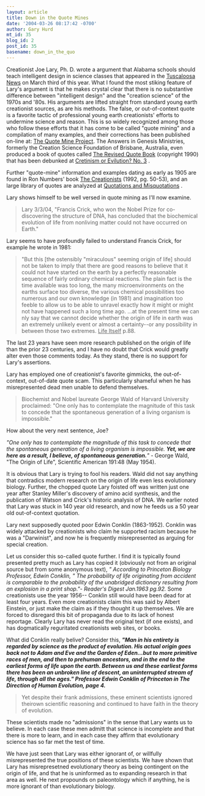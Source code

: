 ```yaml
---
layout: article
title: Down in the Quote Mines
date: '2004-03-26 08:17:42 -0700'
author: Gary Hurd
mt_id: 35
blog_id: 2
post_id: 35
basename: down_in_the_quo
---
```

Creationist Joe Lary, Ph. D. wrote a argument that Alabama schools should teach intelligent design in science classes that appeared in the <a href="http://www.tuscaloosanews.com/">Tuscaloosa News</a> on March third of this year.  What I found the most stiking feature of Lary's argument is that he makes crystal clear that there is no substantive difference between "intelligent design" and the "creation science" of the 1970s and '80s.  His arguments are lifted straight from standard young earth creationist sources, as are his methods.  The false, or out-of-context quote is a favorite tactic of professional young earth creationists' efforts to undermine science and reason.  This is so widely recognized among those who follow these efforts that it has come to be called "quote mining" and a compilation of many examples, and their corrections has been published on-line at: <a href="http://www.talkorigins.org/faqs/quotes/mine/project.html">The Quote Mine Project</a>.  The Answers in Genesis Ministries, formerly the Creation Science Foundation of Brisbane, Australia, even produced a book of quotes called <u>The Revised Quote Book</u> (copyright 1990) that has been debunked at <a href="http://www.talkorigins.org/faqs/ce/3/part5.html">Cretinism or Evilution? No. 3</a> .

Further "quote-mine" information and examples dating as early as 1905 are found in Ron Numbers' book <u>The Creationists</u> (1992, pg. 50-53), and an large library of quotes are analyzed at <a href="http://www.talkorigins.org/faqs/quotes/">Quotations and Misquotations</a> .

Lary shows himself to be well versed in quote mining as I'll now examine.

<!--more-->

<blockquote>Lary 3/3/04, "Francis Crick, who won the Nobel Prize for co-discovering the structure of DNA, has concluded that the biochemical evolution of life from nonliving matter could not have occurred on Earth." </blockquote>

Lary seems to have profoundly failed to understand Francis Crick, for example he wrote in 1981:

<blockquote>"But this [the ostensibly "miraculous" seeming origin of life] should not be taken to imply that there are good reasons to believe that it could not have started on the earth by a perfectly reasonable sequence of fairly ordinary chemical reactions. The plain fact is the time available was too long, the many microenvironments on the earths surface too diverse, the various chemical possibilities too numerous and our own knowledge (in 1981) and imagination too feeble to allow us to be able to unravel exactly how it might or might not have happened such a long time ago. ...at the present time we can nly say that we cannot decide whether the origin of life in earth was an extremely unlikely event or almost a certainty--or any possibility in between those two extremes.   <u>Life Itself</u> p.88.</blockquote>

The last 23 years have seen more research published on the origin of life than the prior 23 centuries, and I have no doubt that Crick would greatly alter even those comments today. As they stand, there is no support for Lary's assertions.
 
Lary has employed one of creationist's favorite gimmicks, the out-of-context, out-of-date quote scam.  This particularly shameful when he has misrepresented dead men unable to defend themselves.
 
<blockquote>Biochemist and Nobel laureate George Wald of Harvard University proclaimed: "One only has to contemplate the magnitude of this task to concede that the spontaneous generation of a living organism is impossible."</blockquote>

How about the very next sentence, Joe?

<i>"One only has to contemplate the magnitude of this task to concede that the spontaneous generation of a living organism is impossible. <b>Yet, we are here as a result, I believe, of spontaneous generation.</b>"</i> - George Wald, 
"The Origin of Life", Scientific American 191:48 (May 1954).

It is obvious that Lary is trying to fool his readers.  Wald did not say anything that contradics modern research on the origin of life even less evolutionary biology.  Further, the chopped quote Lary foisted off was written just one year after Stanley Miller's discovery of amino acid synthesis, and the publication of Watson and Crick's historic analysis of DNA.  We earlier noted that Lary was stuck in 140 year old research, and now he feeds us a 50 year old out-of-context quotation.

Lary next supposedly quoted poor Edwin Conklin (1863-1952).  Conklin was widely attacked by creationists who claim he supported racism because he was a "Darwinist", and now he is frequently misrepresented as arguing for special creation.  

Let us consider this so-called quote further.  I find it is typically found presented pretty much as Lary has copied it (obviously not from an original source but from some anonymous text), <i>" According to Princeton Biology Professor, Edwin Conklin, " The probability of life originating from accident is comparable to the probability of the unabridged dictionary resulting from an explosion in a print shop."- Reader's Digest Jan.1963 pg.92.</i> Some creationists use the year 1956-- Conklin still would have been dead for at least four years. Even more creationists claim this was said by Albert Einstein, or just make the claim as if they thought it up themselves.  We are forced to disregard this bit of propaganda due to its lack of honest reportage.  Clearly Lary has never read the original text (if one exists), and has dogmatically reguritated creationists web sites, or books.

What did Conklin really belive?  Consider this, <b><i>"Man in his entirety is regarded by science as the product of evolution. His actual origin goes back not to Adam and Eve and the Garden of Eden...but to more primitive races of men, and then to prehuman ancestors, and in the end to the earliest forms of life upon the earth. Between us and these earliest forms there has been an unbroken line of descent, an uninterrupted stream of life, through all the ages."  Professor Edwin Conklin of Princeton in The Direction of Human Evolution, page 4.</i></b>

<blockquote>Yet despite their frank admissions, these eminent scientists ignored theirown scientific reasoning and continued to have faith in the theory of evolution.</blockquote>

These scientists made no "admissions" in the sense that Lary wants us to believe.  In each case these men admitt that science is incomplete and that there is more to learn, and in each case they affirm that evolutionary science has so far met the test of time.

We have just seen that Lary was either ignorant of, or willfully misrepresented the true positions of these scientists.  We have shown that Lary has misrepresetned evolutionary theory as being contingent on the origin of life, and that he is uninformed as to expanding research in that area as well.  He next propounds on paleontology which if anything, he is more ignorant of than evolutionary biology.
